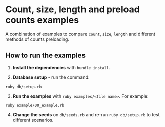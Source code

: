 # Count, size, length and preload counts examples

A combination of examples to compare `count`, `size`, `length` and different methods of counts preloading.

## How to run the examples

1. **Install the dependencies** with `bundle install`.

2. **Database setup** - run the command:

```
ruby db/setup.rb
```

3. **Run the examples** with `ruby examples/<file name>`. For example:

```
ruby example/00_example.rb
```

4. **Change the seeds**  on `db/seeds.rb` and re-run `ruby db/setup.rb` to test different scenarios.
